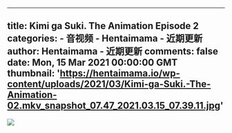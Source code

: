 
---
title: Kimi ga Suki. The Animation Episode 2
categories: 
    - 音视频
    - Hentaimama - 近期更新
author: Hentaimama - 近期更新
comments: false
date: Mon, 15 Mar 2021 00:00:00 GMT
thumbnail: 'https://hentaimama.io/wp-content/uploads/2021/03/Kimi-ga-Suki.-The-Animation-02.mkv_snapshot_07.47_2021.03.15_07.39.11.jpg'
---

<div>   
<img src="https://hentaimama.io/wp-content/uploads/2021/03/Kimi-ga-Suki.-The-Animation-02.mkv_snapshot_07.47_2021.03.15_07.39.11.jpg" referrerpolicy="no-referrer">  
</div>
            